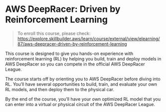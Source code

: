 # AWS DeepRacer: Driven by Reinforcement Learning

> To enroll this course, please check: https://explore.skillbuilder.aws/learn/course/external/view/elearning/87/aws-deepracer-driven-by-reinforcement-learning

This course is designed to give you hands-on experience with reinforcement learning (RL) by helping you build, train and deploy models in AWS DeepRacer so you can compete in the official AWS DeepRacer League.


The course starts off by orienting you to AWS DeepRacer before diving into RL. You’ll have several opportunities to build, train, and evaluate your own RL models, and then deploy them to the physical car.


By the end of the course, you’ll have your own optimized RL model that you can enter into a virtual or physical circuit of the AWS DeepRacer League.
